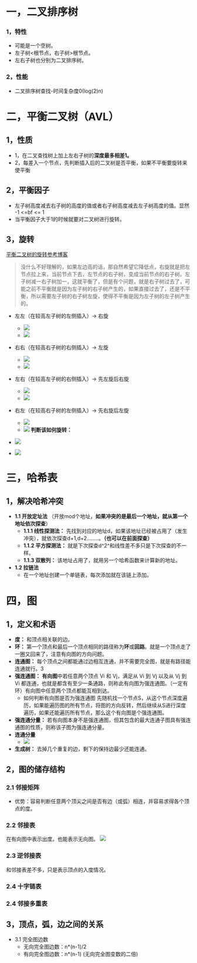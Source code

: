 # 一，二叉排序树
### 1，特性
- 可能是一个空树。
- 左子树<根节点，右子树>根节点。
- 左右子树也分别为二叉排序树。
### 2，性能
- 二叉排序树查找-时间复杂度0(log(2)n)

# 二，平衡二叉树（AVL）
## 1，性质
-  1，在二叉查找树上加上左右子树的**深度最多相差1。** 
-  2，每差入一个节点，先判断插入后的二叉树是否平衡，如果不平衡要旋转来使平衡
## 2，平衡因子
- 左子树高度减去右子树的高度的值或者右子树高度减去左子树高度的值。显然 -1 <=bf <= 1
- 当平衡因子大于1的时候就要对二叉树进行旋转。
## 3，旋转
 [平衡二叉树的旋转参考博客](https://blog.csdn.net/jyy305/article/details/70949010)
> 没什么不好理解的，如果左边高的话，那自然希望它降低点，右旋就是把左节点拉上来，当前节点下去，左节点的右子树，变成当前节点的右子树。左子树减一右子树加一，这就平衡了，但是有个问题，就是右子树过去了，可能之前不平衡就是因为左子树的右子树产生的，如果直接过去了，还是不平衡，所以需要左子树的右子树左旋，使得不平衡是因为左子树的左子树产生的。
- 左左（在较高左子树的左侧插入）-> 右旋
	- ![](https://tuceng-1312762148.cos.ap-nanjing.myqcloud.com/Obsidian/%E4%BA%8C%E5%8F%89%E6%A0%91%E6%97%8B%E8%BD%AC1.png)
	- ![](https://tuceng-1312762148.cos.ap-nanjing.myqcloud.com/Obsidian/%E5%B7%A6%E5%B7%A62.png)

- 右右（在较高右子树的右侧插入）-> 左旋
	- ![](https://tuceng-1312762148.cos.ap-nanjing.myqcloud.com/Obsidian/%E4%BA%8C%E5%8F%89%E6%A0%91%E6%97%8B%E8%BD%AC2.png)
	- ![](https://tuceng-1312762148.cos.ap-nanjing.myqcloud.com/Obsidian/%E5%8F%B3%E5%8F%B32.png)

- 左右（在较高左子树的右侧插入）-> 先左旋后右旋
	- ![](https://tuceng-1312762148.cos.ap-nanjing.myqcloud.com/Obsidian/%E4%BA%8C%E5%8F%89%E6%A0%91%E6%97%8B%E8%BD%AC3.png)
	- ![](https://tuceng-1312762148.cos.ap-nanjing.myqcloud.com/Obsidian/%E5%B7%A6%E6%9C%892.png)

- 右左（在较高右子树的左侧插入）-> 先右旋后左旋
	- ![](https://tuceng-1312762148.cos.ap-nanjing.myqcloud.com/Obsidian/%E4%BA%8C%E5%8F%89%E6%A0%91%E6%97%8B%E8%BD%AC4.png)
	- ![](https://tuceng-1312762148.cos.ap-nanjing.myqcloud.com/Obsidian/%E5%8F%B3%E5%B7%A62.png)
**判断该如何旋转：** 
- ![](https://tuceng-1312762148.cos.ap-nanjing.myqcloud.com/Obsidian/202211071800062.png)
- ![](https://tuceng-1312762148.cos.ap-nanjing.myqcloud.com/Obsidian/202211071802099.png)




# 三，哈希表
## 1，解决哈希冲突
-  **1.1 开放定址法** （开放mod个地址，**如果冲突的是最后一个地址，就从第一个地址依次探查**） 
	-  **1.1.1 线性探测法：** 先找到对应的地址d，如果该地址已经被占用了（发生冲突），就依次探查d+1,d+2........。**（也可以在前面探查）**
	- **1.1.2 平方探测法：** 就是下次探查d^2^和线性差不多只是下次探查的不一样。
	- **1.1.3 双散列：** 该地址占用了，就用另一个哈希函数来计算新的地址。
- **1.2 拉链法**
	- 在一个地址创建一个单链表，每次添加就在该链上添加。

# 四，图
## 1，定义和术语
- **度：** 和顶点相关联的边。
- **环：** 第一个顶点和最后一个顶点相同的路径称为**环**或**回路**。就是一个顶点走了一圈又回来了，注意有向图的方向问题。
- **连通图：** 每个顶点之间都能通过边相互连通，并不需要完全图，就是有路径能连通就行。3
- **强连通图：** **有向图**中若任意两个顶点 Vi 和 Vj，满足从 Vi 到 Vj 以及从 Vj 到 Vi 都连通，也就是都含有至少一条通路，则称此有向图为强连通图。（一定有环）有向图中任意两个顶点都能互相到达。
	- 如何判断有向图是否为强连通图
		先随机找一个节点S，从这个节点深度遍历，如果能遍历图的所有节点，将图的方向反转，然后继续从S进行深度遍历，如果还能遍历所有节点，那么这个有向图是个强连通图。
- **强连通分量：** 若有向图本身不是强连通图，但其包含的最大连通子图具有强连通图的性质，则称该子图为强连通分量。
- **连通分量**
	- ![](https://tuceng-1312762148.cos.ap-nanjing.myqcloud.com/Obsidian/%E8%BF%9E%E9%80%9A%E5%88%86%E9%87%8F.png)
- **生成树：** 去掉几个重复的边，剩下的保持边最少还能连通。
## 2，图的储存结构
### 2.1 邻接矩阵
- 优势：容易判断任意两个顶尖之间是否有边（或弧）相连，并容易求得各个顶点的度。
### 2.2 邻接表
在有向图中表示出度。也能表示无向图。
![](https://tuceng-1312762148.cos.ap-nanjing.myqcloud.com/Obsidian/202211072041171.png)

### 2.3 逆邻接表
和邻接表差不多，只是表示顶点的入度情况。
### 2.4 十字链表

### 2.4 邻接多重表
## 3，顶点，弧，边之间的关系
- 3.1 完全图边数
	-  无向完全图边数：n*(n-1)/2
	-  有向完全图边数：n*(n-1)   (无向完全图变数的二倍)